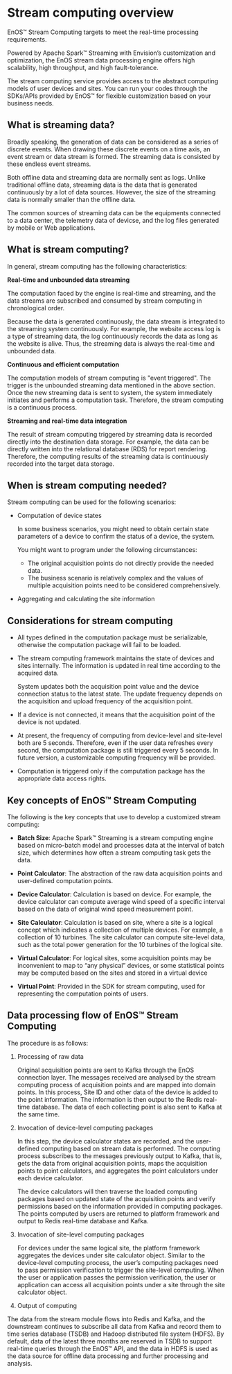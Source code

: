 # Stream computing overview

EnOS™ Stream Computing targets to meet the real-time processing requirements.

Powered by Apache Spark™ Streaming with Envision’s customization and optimization, the EnOS stream data processing engine offers high scalability, high throughput, and high fault-tolerance.

The stream computing service provides access to the abstract computing models of user devices and sites. You can run your codes through the SDKs/APIs provided by EnOS™ for flexible customization based on your business needs.

## What is streaming data?

Broadly speaking, the generation of data can be considered as a series of discrete events. When drawing these discrete events on a time axis, an event stream or data stream is formed. The streaming data is consisted by these endless event streams.

Both offline data and streaming data are normally sent as logs. Unlike traditional offline data, streaming data is the data that is generated continuously by a lot of data sources. However, the size of the streaming data is normally smaller than the offline data.

The common sources of streaming data can be the equipments connected to a data center, the telemetry data of devicse, and the log files generated by mobile or Web applications.

## What is stream computing?

In general, stream computing has the following characteristics:

**Real-time and unbounded data streaming**

  The computation faced by the engine is real-time and streaming, and the data streams are subscribed and consumed by stream computing in chronological order.

  Because the data is generated continuously, the data stream is integrated to the streaming system continuously. For example, the website access log is a type of streaming data, the log continuously records the data as long as the website is alive. Thus, the streaming data is always the real-time and unbounded data.

**Continuous and efficient computation**

  The computation models of stream computing is "event triggered". The trigger is the unbounded streaming data mentioned in the above section. Once the new streaming data is sent to system, the system immediately initiates and performs a computation task. Therefore, the stream computing is a continuous process.

**Streaming and real-time data integration**

  The result of stream computing triggered by streaming data is recorded
  directly into the destination data storage. For example, the data can be directly written into the relational database (RDS) for report rendering. Therefore, the computing results of the streaming data is continuously recorded into the target data storage.

  ## When is stream computing needed?

  Stream computing can be used for the following scenarios:

- Computation of device states

  In some business scenarios, you might need to obtain certain state parameters of a device to confirm the status of a device, the system.

  You might want to program under the following circumstances:
  * The original acquisition points do not directly provide the needed data.
  * The business scenario is relatively complex and the values of multiple acquisition points need to be considered comprehensively.

- Aggregating and calculating the site information

## Considerations for stream computing

- All types defined in the computation package must be serializable, otherwise the computation package will fail to be loaded.

- The stream computing framework maintains the state of devices and sites internally. The information is updated in real time according to the acquired data.

  System updates both the acquisition point value and the device connection status to the latest state. The update frequency depends on the acquisition and upload frequency of the acquisition point.

- If a device is not connected, it means that the acquisition point of the device is not updated.

- At present, the frequency of computing from device-level and site-level both are 5 seconds. Therefore, even if the user data refreshes every second, the computation package is still triggered every 5 seconds. In future version, a customizable computing frequency will be provided.

- Computation is triggered only if the computation package has the appropriate data access rights.  

## Key concepts of EnOS™ Stream Computing

  The following is the key concepts that use to develop a customized stream computing:

  -   **Batch Size**: Apache Spark™ Streaming is a stream computing engine based on micro-batch model and processes data at the interval of batch size, which determines how often a stream computing task gets the data.

  -   **Point Calculator**: The abstraction of the raw data acquisition points and user-defined computation points.

  -   **Device Calculator**: Calculation is based on device. For example, the device calculator can compute average wind speed of a specific interval based on the data of original wind speed measurement point.

  -   **Site Calculator**: Calculation is based on site, where a site is a logical concept which indicates a collection of multiple devices. For example, a collection of 10 turbines. The site calculator can compute site-level data, such as the total power generation for the 10 turbines of the logical site.

  -   **Virtual Calculator**: For logical sites, some acquisition points may be inconvenient to map to “any physical” devices, or some statistical points may be computed based on the sites and stored in a virtual device

  -   **Virtual Point**: Provided in the SDK for stream computing, used for representing the computation points of users.

## Data processing flow of EnOS™ Stream Computing

The procedure is as follows:

1. Processing of raw data

   Original acquisition points are sent to Kafka through the EnOS connection layer. The messages received are analysed by the stream computing process of acquisition points and are mapped into domain points. In this process, Site ID and other data of the device is added to the point information. The information is then output to the Redis real-time database. The data of each collecting point is also sent to Kafka at the same time.

2. Invocation of device-level computing packages

   In this step, the device calculator states are recorded, and the user-defined computing based on stream data is performed. The computing process subscribes to the messages previously output to Kafka, that is, gets the data from original acquisition points, maps the acquisition points to point calculators, and aggregates the point calculators under each device calculator.

   The device calculators will then traverse the loaded computing packages based on updated state of the acquisition points and verify permissions based on the information provided in computing packages. The points computed by users are returned to platform framework and output to Redis real-time database and Kafka.

3. Invocation of site-level computing packages

   For devices under the same logical site, the platform framework aggregates the devices under site calculator object. Similar to the device-level computing process, the user’s computing packages need to pass permission verification to trigger the site-level computing. When the user or application passes the permission verification, the user or application can access all acquisition points under a site through the site calculator object.

4.  Output of computing

   The data from the stream module flows into Redis and Kafka, and the downstream continues to subscribe all data from Kafka and record them to time series database (TSDB) and Hadoop distributed file system (HDFS). By default, data of the latest three months are reserved in TSDB to support real-time queries through the EnOS™ API, and the data in HDFS is used as the data source for offline data processing and further processing and analysis.
